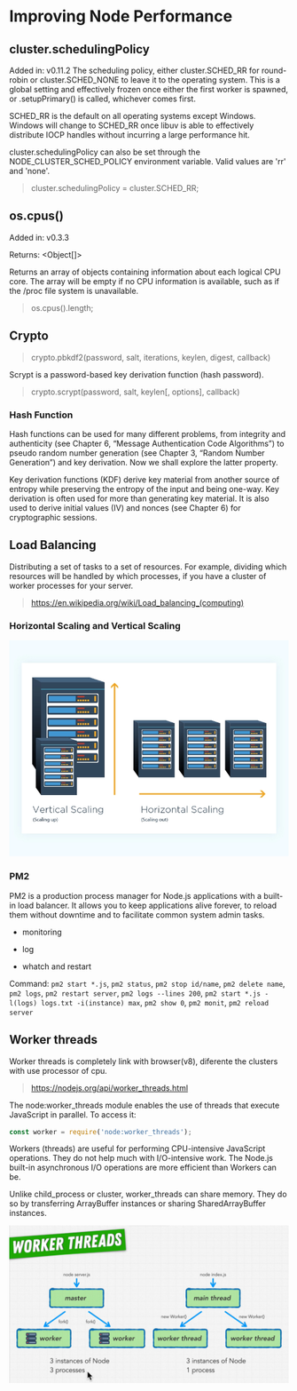 # Improving Node Performance

## cluster.schedulingPolicy

Added in: v0.11.2
The scheduling policy, either cluster.SCHED_RR for round-robin or cluster.SCHED_NONE to leave it to the operating system. This is a global setting and effectively frozen once either the first worker is spawned, or .setupPrimary() is called, whichever comes first.

SCHED_RR is the default on all operating systems except Windows. Windows will change to SCHED_RR once libuv is able to effectively distribute IOCP handles without incurring a large performance hit.

cluster.schedulingPolicy can also be set through the NODE_CLUSTER_SCHED_POLICY environment variable. Valid values are 'rr' and 'none'.

> cluster.schedulingPolicy = cluster.SCHED_RR;

## os.cpus()

Added in: v0.3.3

Returns: <Object[]>

Returns an array of objects containing information about each logical CPU core. The array will be empty if no CPU information is available, such as if the /proc file system is unavailable.

> os.cpus().length;

## Crypto

> crypto.pbkdf2(password, salt, iterations, keylen, digest, callback)

Scrypt is a password-based key derivation function (hash password).

> crypto.scrypt(password, salt, keylen[, options], callback)

### Hash Function

Hash functions can be used for many different problems, from integrity and authenticity (see Chapter 6, “Message Authentication Code Algorithms”) to pseudo random number generation (see Chapter 3, “Random Number Generation”) and key derivation. Now we shall explore the latter property.

Key derivation functions (KDF) derive key material from another source of entropy while preserving the entropy of the input and being one-way. Key derivation is often used for more than generating key material. It is also used to derive initial values (IV) and nonces (see Chapter 6) for cryptographic sessions.

## Load Balancing

Distributing a set of tasks to a set of resources. For example, dividing which resources will be handled by which processes, if you have a cluster of worker processes for your server.

> https://en.wikipedia.org/wiki/Load_balancing_(computing)

### Horizontal Scaling and Vertical Scaling

![horizontal-and-vertical-scaling](../images/horizontal-and-vertical-scaling.png)

### PM2

PM2 is a production process manager for Node.js applications with a built-in load balancer. It allows you to keep applications alive forever, to reload them without downtime and to facilitate common system admin tasks.

* monitoring

* log

* whatch and restart

Command: `pm2 start *.js`, `pm2 status`, `pm2 stop id/name`, `pm2 delete name`, `pm2 logs`, `pm2 restart server`, `pm2 logs --lines 200`, `pm2 start *.js -l(logs) logs.txt -i(instance) max`, `pm2 show 0`, `pm2 monit`, `pm2 reload server` 

## Worker threads

Worker threads is completely link with browser(v8), diferente the clusters with use processor of cpu.

> https://nodejs.org/api/worker_threads.html

The node:worker_threads module enables the use of threads that execute JavaScript in parallel. To access it:

```js
const worker = require('node:worker_threads');
```

Workers (threads) are useful for performing CPU-intensive JavaScript operations. They do not help much with I/O-intensive work. The Node.js built-in asynchronous I/O operations are more efficient than Workers can be.

Unlike child_process or cluster, worker_threads can share memory. They do so by transferring ArrayBuffer instances or sharing SharedArrayBuffer instances.

![worker-threads](../images/worker-threads.png)